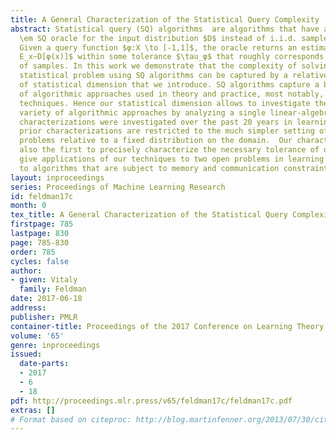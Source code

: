 ```yaml
---
title: A General Characterization of the Statistical Query Complexity
abstract: Statistical query (SQ) algorithms  are algorithms that have access to an
  \em SQ oracle for the input distribution $D$ instead of i.i.d. samples from $D$.
  Given a query function $φ:X \to [-1,1]$, the oracle returns an estimate of $\bf
  E_x∼D[φ(x)]$ within some tolerance $\tau_φ$ that roughly corresponds to the number
  of samples. In this work we demonstrate that the complexity of solving an arbitrary
  statistical problem using SQ algorithms can be captured by a relatively simple notion
  of statistical dimension that we introduce. SQ algorithms capture a broad spectrum
  of algorithmic approaches used in theory and practice, most notably, convex optimization
  techniques. Hence our statistical dimension allows to investigate the power of a
  variety of algorithmic approaches by analyzing a single linear-algebraic parameter.  Such
  characterizations were investigated over the past 20 years in learning theory but
  prior characterizations are restricted to the much simpler setting of classification
  problems relative to a fixed distribution on the domain.  Our characterization is
  also the first to precisely characterize the necessary tolerance of queries.  We
  give applications of our techniques to two open problems in learning theory and
  to algorithms that are subject to memory and communication constraints.
layout: inproceedings
series: Proceedings of Machine Learning Research
id: feldman17c
month: 0
tex_title: A General Characterization of the Statistical Query Complexity
firstpage: 785
lastpage: 830
page: 785-830
order: 785
cycles: false
author:
- given: Vitaly
  family: Feldman
date: 2017-06-18
address: 
publisher: PMLR
container-title: Proceedings of the 2017 Conference on Learning Theory
volume: '65'
genre: inproceedings
issued:
  date-parts:
  - 2017
  - 6
  - 18
pdf: http://proceedings.mlr.press/v65/feldman17c/feldman17c.pdf
extras: []
# Format based on citeproc: http://blog.martinfenner.org/2013/07/30/citeproc-yaml-for-bibliographies/
---
```

